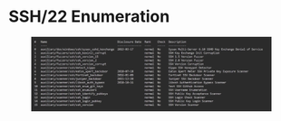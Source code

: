 # SSH/22 Enumeration

<figure><img src="../../../../../.gitbook/assets/image (2).png" alt=""><figcaption></figcaption></figure>
